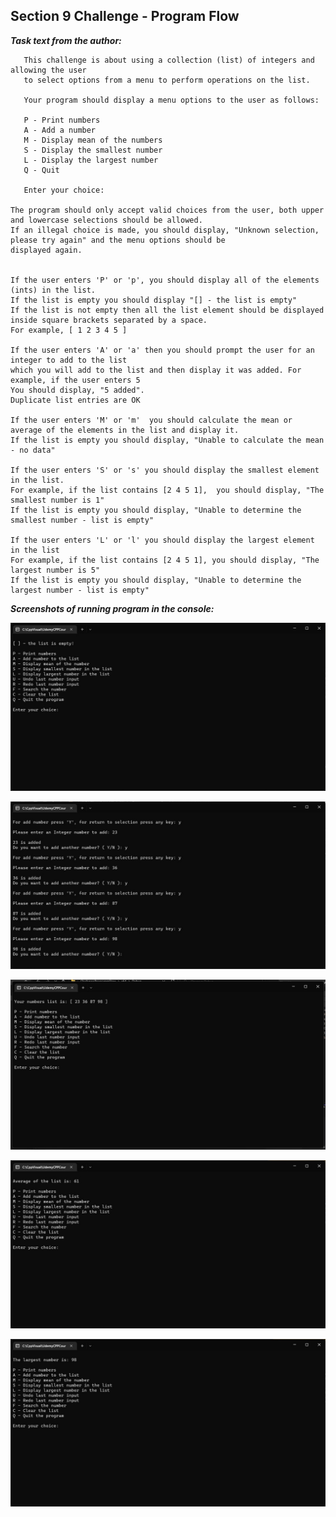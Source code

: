  ## Section 9 Challenge - Program Flow
 
 ***Task text from the author:***
 ```
    This challenge is about using a collection (list) of integers and allowing the user
    to select options from a menu to perform operations on the list.

    Your program should display a menu options to the user as follows:

    P - Print numbers
    A - Add a number
    M - Display mean of the numbers
    S - Display the smallest number
    L - Display the largest number
    Q - Quit

    Enter your choice:

The program should only accept valid choices from the user, both upper and lowercase selections should be allowed.
If an illegal choice is made, you should display, "Unknown selection, please try again" and the menu options should be
displayed again.


If the user enters 'P' or 'p', you should display all of the elements (ints) in the list.
If the list is empty you should display "[] - the list is empty"
If the list is not empty then all the list element should be displayed inside square brackets separated by a space.
For example, [ 1 2 3 4 5 ]

If the user enters 'A' or 'a' then you should prompt the user for an integer to add to the list
which you will add to the list and then display it was added. For example, if the user enters 5
You should display, "5 added".
Duplicate list entries are OK

If the user enters 'M' or 'm'  you should calculate the mean or average of the elements in the list and display it.
If the list is empty you should display, "Unable to calculate the mean - no data"

If the user enters 'S' or 's' you should display the smallest element in the list.
For example, if the list contains [2 4 5 1],  you should display, "The smallest number is 1"
If the list is empty you should display, "Unable to determine the smallest number - list is empty"

If the user enters 'L' or 'l' you should display the largest element in the list
For example, if the list contains [2 4 5 1], you should display, "The largest number is 5"
If the list is empty you should display, "Unable to determine the largest number - list is empty"
```
***Screenshots of running program in the console:***

![challenge_program_flow01](docs/challenge_program_flow01.jpg)

![challenge_program_flow02](docs/challenge_program_flow02.jpg)

![challenge_program_flow03](docs/challenge_program_flow03.jpg)

![challenge_program_flow04](docs/challenge_program_flow04.jpg)

![challenge_program_flow05](docs/challenge_program_flow05.jpg)

